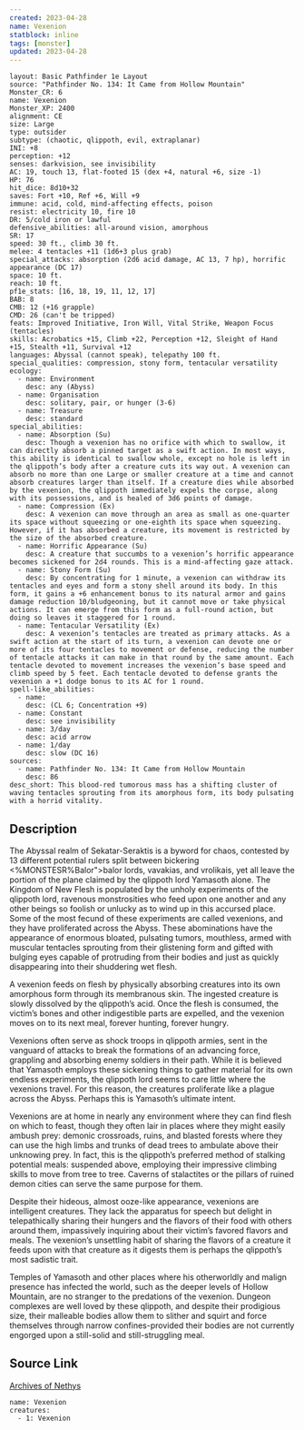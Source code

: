 ```yaml
---
created: 2023-04-28
name: Vexenion
statblock: inline
tags: [monster]
updated: 2023-04-28
---
```

```statblock
layout: Basic Pathfinder 1e Layout
source: "Pathfinder No. 134: It Came from Hollow Mountain"
Monster_CR: 6
name: Vexenion
Monster_XP: 2400
alignment: CE
size: Large
type: outsider
subtype: (chaotic, qlippoth, evil, extraplanar)
INI: +8
perception: +12
senses: darkvision, see invisibility
AC: 19, touch 13, flat-footed 15 (dex +4, natural +6, size -1)
HP: 76
hit_dice: 8d10+32
saves: Fort +10, Ref +6, Will +9
immune: acid, cold, mind-affecting effects, poison
resist: electricity 10, fire 10
DR: 5/cold iron or lawful
defensive_abilities: all-around vision, amorphous
SR: 17
speed: 30 ft., climb 30 ft.
melee: 4 tentacles +11 (1d6+3 plus grab)
special_attacks: absorption (2d6 acid damage, AC 13, 7 hp), horrific appearance (DC 17)
space: 10 ft.
reach: 10 ft.
pf1e_stats: [16, 18, 19, 11, 12, 17]
BAB: 8
CMB: 12 (+16 grapple)
CMD: 26 (can't be tripped)
feats: Improved Initiative, Iron Will, Vital Strike, Weapon Focus (tentacles)
skills: Acrobatics +15, Climb +22, Perception +12, Sleight of Hand +15, Stealth +11, Survival +12
languages: Abyssal (cannot speak), telepathy 100 ft.
special_qualities: compression, stony form, tentacular versatility
ecology:
  - name: Environment
    desc: any (Abyss)
  - name: Organisation
    desc: solitary, pair, or hunger (3-6)
  - name: Treasure
    desc: standard
special_abilities:
  - name: Absorption (Su)
    desc: Though a vexenion has no orifice with which to swallow, it can directly absorb a pinned target as a swift action. In most ways, this ability is identical to swallow whole, except no hole is left in the qlippoth’s body after a creature cuts its way out. A vexenion can absorb no more than one Large or smaller creature at a time and cannot absorb creatures larger than itself. If a creature dies while absorbed by the vexenion, the qlippoth immediately expels the corpse, along with its possessions, and is healed of 3d6 points of damage.
  - name: Compression (Ex)
    desc: A vexenion can move through an area as small as one-quarter its space without squeezing or one-eighth its space when squeezing. However, if it has absorbed a creature, its movement is restricted by the size of the absorbed creature.
  - name: Horrific Appearance (Su)
    desc: A creature that succumbs to a vexenion’s horrific appearance becomes sickened for 2d4 rounds. This is a mind-affecting gaze attack.
  - name: Stony Form (Su)
    desc: By concentrating for 1 minute, a vexenion can withdraw its tentacles and eyes and form a stony shell around its body. In this form, it gains a +6 enhancement bonus to its natural armor and gains damage reduction 10/bludgeoning, but it cannot move or take physical actions. It can emerge from this form as a full-round action, but doing so leaves it staggered for 1 round.
  - name: Tentacular Versatility (Ex)
    desc: A vexenion’s tentacles are treated as primary attacks. As a swift action at the start of its turn, a vexenion can devote one or more of its four tentacles to movement or defense, reducing the number of tentacle attacks it can make in that round by the same amount. Each tentacle devoted to movement increases the vexenion’s base speed and climb speed by 5 feet. Each tentacle devoted to defense grants the vexenion a +1 dodge bonus to its AC for 1 round.
spell-like_abilities:
  - name:
    desc: (CL 6; Concentration +9)
  - name: Constant
    desc: see invisibility
  - name: 3/day
    desc: acid arrow
  - name: 1/day
    desc: slow (DC 16)
sources:
  - name: Pathfinder No. 134: It Came from Hollow Mountain
    desc: 86
desc_short: This blood-red tumorous mass has a shifting cluster of waving tentacles sprouting from its amorphous form, its body pulsating with a horrid vitality.
```
## Description
The Abyssal realm of Sekatar-Seraktis is a byword for chaos, contested by 13 different potential rulers split between bickering <%MONSTESR%Balor">balor lords, vavakias, and vrolikais, yet all leave the portion of the plane claimed by the qlippoth lord Yamasoth alone. The Kingdom of New Flesh is populated by the unholy experiments of the qlippoth lord, ravenous monstrosities who feed upon one another and any other beings so foolish or unlucky as to wind up in this accursed place. Some of the most fecund of these experiments are called vexenions, and they have proliferated across the Abyss. These abominations have the appearance of enormous bloated, pulsating tumors, mouthless, armed with muscular tentacles sprouting from their glistening form and gifted with bulging eyes capable of protruding from their bodies and just as quickly disappearing into their shuddering wet flesh.

 A vexenion feeds on flesh by physically absorbing creatures into its own amorphous form through its membranous skin. The ingested creature is slowly dissolved by the qlippoth’s acid. Once the flesh is consumed, the victim’s bones and other indigestible parts are expelled, and the vexenion moves on to its next meal, forever hunting, forever hungry.

 Vexenions often serve as shock troops in qlippoth armies, sent in the vanguard of attacks to break the formations of an advancing force, grappling and absorbing enemy soldiers in their path. While it is believed that Yamasoth employs these sickening things to gather material for its own endless experiments, the qlippoth lord seems to care little where the vexenions travel. For this reason, the creatures proliferate like a plague across the Abyss. Perhaps this is Yamasoth’s ultimate intent.

 Vexenions are at home in nearly any environment where they can find flesh on which to feast, though they often lair in places where they might easily ambush prey: demonic crossroads, ruins, and blasted forests where they can use the high limbs and trunks of dead trees to ambulate above their unknowing prey. In fact, this is the qlippoth’s preferred method of stalking potential meals: suspended above, employing their impressive climbing skills to move from tree to tree. Caverns of stalactites or the pillars of ruined demon cities can serve the same purpose for them.

 Despite their hideous, almost ooze-like appearance, vexenions are intelligent creatures. They lack the apparatus for speech but delight in telepathically sharing their hungers and the flavors of their food with others around them, impassively inquiring about their victim’s favored flavors and meals. The vexenion’s unsettling habit of sharing the flavors of a creature it feeds upon with that creature as it digests them is perhaps the qlippoth’s most sadistic trait.

 Temples of Yamasoth and other places where his otherworldly and malign presence has infected the world, such as the deeper levels of Hollow Mountain, are no stranger to the predations of the vexenion. Dungeon complexes are well loved by these qlippoth, and despite their prodigious size, their malleable bodies allow them to slither and squirt and force themselves through narrow confines-provided their bodies are not currently engorged upon a still-solid and still-struggling meal.
## Source Link
[Archives of Nethys](https://aonprd.com/MonsterDisplay.aspx?ItemName=Vexenion)
```encounter-table
name: Vexenion
creatures:
  - 1: Vexenion
```
